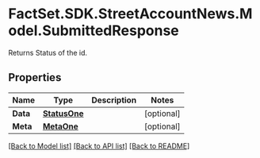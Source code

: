 # FactSet.SDK.StreetAccountNews.Model.SubmittedResponse
Returns Status of the id.

## Properties

Name | Type | Description | Notes
------------ | ------------- | ------------- | -------------
**Data** | [**StatusOne**](StatusOne.md) |  | [optional] 
**Meta** | [**MetaOne**](MetaOne.md) |  | [optional] 

[[Back to Model list]](../README.md#documentation-for-models) [[Back to API list]](../README.md#documentation-for-api-endpoints) [[Back to README]](../README.md)

